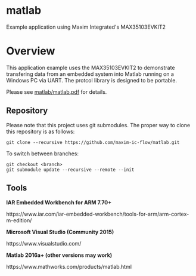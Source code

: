 # matlab
Example application using Maxim Integrated's MAX35103EVKIT2

# Overview

This application example uses the MAX35103EVKIT2 to demonstrate transfering data from an embedded system into Matlab running on a Windows PC via UART.  The protcol library is designed to be portable.

Please see [matlab/matlab.pdf](https://github.com/maxim-ic-flow/matlab/blob/master/matlab.pdf) for details.

## Repository

Please note that this project uses git submodules.  The proper way to clone this repository is as follows:

```
git clone --recursive https://github.com/maxim-ic-flow/matlab.git
```
To switch between branches:

```
git checkout <branch>
git submodule update --recursive --remote --init
```
## Tools

<b>IAR Embedded Workbench for ARM 7.70+</b>
<p>https://www.iar.com/iar-embedded-workbench/tools-for-arm/arm-cortex-m-edition/

<b>Microsoft Visual Studio (Community 2015)</b>
<p>https://www.visualstudio.com/

<b>Matlab 2016a+ (other versions may work)</b>
<p>https://www.mathworks.com/products/matlab.html
  
